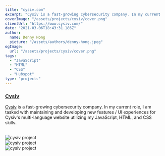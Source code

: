 ```yaml
---
title: "cysiv.com"
excerpt: "Cysiv is a fast-growing cybersecurity company. In my current role, I am tasked with maintaining and developing new features / UI experiences for Cysiv's multi-language website utilizing my JavaScript, HTML, and CSS skills."
coverImage: "/assets/projects/cysiv/cover.png"
clientUrl: "https://www.cysiv.com/"
date: "2021-03-06T18:43:31.186Z"
author:
  name: Denny Hong
  picture: "/assets/authors/denny-hong.jpeg"
ogImage:
  url: "/assets/projects/cysiv/cover.png"
tags:
  - "JavaScript"
  - "HTML"
  - "CSS"
  - "Hubspot"
type: "projects"
---
```


### [Cysiv](https://www.cysiv.com/)

[Cysiv](https://www.cysiv.com/) is a fast-growing cybersecurity company. In my current role, I am tasked with maintaining and developing new features / UI experiences for Cysiv's multi-language website utilizing my JavaScript, HTML, and CSS skills.

<br>

<img data-process="true" src="/assets/projects/cysiv/screenshots/home.png" alt="cysiv project"/>

<br>

<img data-process="true" src="/assets/projects/cysiv/screenshots/inner.png" alt="cysiv project"/>

<br>

<img data-process="true" src="/assets/projects/cysiv/screenshots/resources.png" alt="cysiv project"/>
